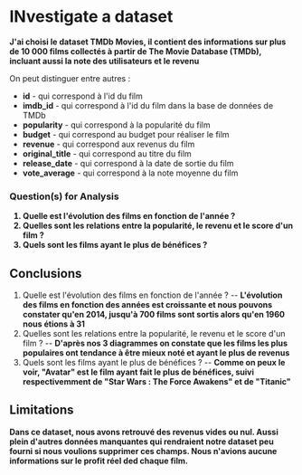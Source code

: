 # INvestigate a dataset

**J'ai choisi le dataset TMDb Movies, il contient des informations sur plus de 10 000 films collectés à partir de The Movie Database (TMDb), incluant aussi la note des utilisateurs et le revenu**

On peut distinguer entre autres :
<ul>
    <li><b>id</b> - qui correspond à l'id du film</li>
    <li><b>imdb_id</b> - qui correspond à l'id du film dans la base de données de TMDb</li>
    <li><b>popularity</b> - qui correspond à la popularité du film</li>
    <li><b>budget</b> - qui correspond au budget pour réaliser le film</li>
    <li><b>revenue</b> - qui correspond aux revenus du film</li>
    <li><b>original_title</b> - qui correspond au titre du film</li>
    <li><b>release_date</b> - qui correspond à la date de sortie du film</li>
    <li><b>vote_average</b> - qui correspond à la note moyenne du film</li>
</ul>

### Question(s) for Analysis

<ol>
    <strong>
        <li>Quelle est l'évolution des films en fonction de l'année ?</li>
        <li>Quelles sont les relations entre la popularité, le revenu et le score d'un film ?</li>
        <li>Quels sont les films ayant le plus de bénéfices ?</li>
    </strong>
</ol>


## Conclusions


1. Quelle est l'évolution des films en fonction de l'année ? -- **L'évolution des films en fonction des années est croissante et nous pouvons constater qu'en 2014, jusqu'à 700 films sont sortis alors qu'en 1960 nous étions à 31**
2. Quelles sont les relations entre la popularité, le revenu et le score d'un film ? -- **D'après nos 3 diagrammes on constate que les films les plus populaires ont tendance à être mieux noté et ayant le plus de revenus**
3. Quels sont les films ayant le plus de bénéfices ? -- **Comme on peux le voir, "Avatar" est le film ayant fait le plus de bénéfices, suivi respectivemment de "Star Wars : The Force Awakens" et de "Titanic"**

## Limitations

**Dans ce dataset, nous avons retrouvé des revenus vides ou nul. Aussi plein d'autres données manquantes qui rendraient notre dataset peu fourni si nous voulions supprimer ces champs. Nous n'avions aucune informations sur le profit réel ded chaque film.**